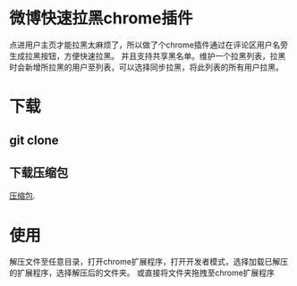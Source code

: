# 微博快速拉黑chrome插件

点进用户主页才能拉黑太麻烦了，所以做了个chrome插件通过在评论区用户名旁生成拉黑按钮，方便快速拉黑。
并且支持共享黑名单。维护一个拉黑列表，拉黑时会新增所拉黑的用户至列表，可以选择同步拉黑，将此列表的所有用户拉黑。


# 下载   

## git clone


## 下载压缩包

[压缩包](http://zhangpengfan.xyz/weibo-block.zip).     


 
# 使用

解压文件至任意目录，打开chrome扩展程序，打开开发者模式，选择加载已解压的扩展程序，选择解压后的文件夹。
或直接将文件夹拖拽至chrome扩展程序


